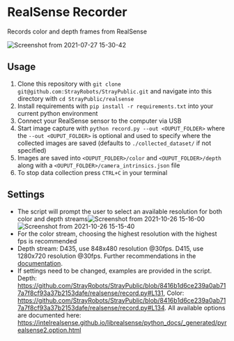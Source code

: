 # RealSense Recorder
Records color and depth frames from RealSense

![Screenshot from 2021-07-27 15-30-42](https://user-images.githubusercontent.com/4254623/127154159-45bf4ad6-6a24-473c-bf49-3b20f844993b.png)

## Usage

1. Clone this repository with `git clone git@github.com:StrayRobots/StrayPublic.git` and navigate into this directory with `cd StrayPublic/realsense`
2. Install requirements with `pip install -r requirements.txt` into your current python environment
3. Connect your RealSense sensor to the computer via USB
4. Start image capture with `python record.py --out <OUPUT_FOLDER>` where the `--out <OUPUT_FOLDER>` is optional and used to specify where the collected images are saved (defaults to `./collected_dataset/` if not specified)
5. Images are saved into `<OUPUT_FOLDER>/color` and `<OUPUT_FOLDER>/depth` along with a `<OUPUT_FOLDER>/camera_intrinsics.json` file
6. To stop data collection press `CTRL+C` in your terminal

## Settings
* The script will prompt the user to select an available resolution for both color and depth streams![Screenshot from 2021-10-26 15-16-00](https://user-images.githubusercontent.com/4254623/138876849-2c28d08b-e517-430b-99fa-02e83e271972.png)
![Screenshot from 2021-10-26 15-15-40](https://user-images.githubusercontent.com/4254623/138876857-3a0e0de4-b5b9-4f9c-b3fb-b146c91a7be8.png)
* For the color stream, choosing the highest resolution with the highest fps is recommended
* Depth stream: D435, use 848x480 resolution @30fps. D415, use 1280x720 resolution @30fps. Further recommendations in the [documentation](https://dev.intelrealsense.com/docs/d400-series-visual-presets).
* If settings need to be changed, examples are provided in the script. Depth: https://github.com/StrayRobots/StrayPublic/blob/8416b1d6ce239a0ab717a7f8cf93a37b2153dafe/realsense/record.py#L131, Color: https://github.com/StrayRobots/StrayPublic/blob/8416b1d6ce239a0ab717a7f8cf93a37b2153dafe/realsense/record.py#L134. All available options are documented here: https://intelrealsense.github.io/librealsense/python_docs/_generated/pyrealsense2.option.html
